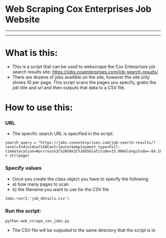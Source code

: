 # Web Scraping Cox Enterprises Job Website
***
***

# What is this:
* This is a script that can be used to webscrape the Cox Enterprises job search results site: https://jobs.coxenterprises.com/job-search-results/
* There are dozens of jobs availible on the site, however the site only shows 10 per page. This script scans the pages you specify, grabs the job title and url and then outputs that data to a CSV file.
# How to use this:
### URL
* The specific search URL is specified in the script: 
```
search_query = "https://jobs.coxenterprises.com/job-search-results/?level=Individual%20Contributor&employment_type=Full-time&location=Norcross%2C%20GA%2C%20US&latitude=33.906&longitude=-84.184&radius=25&pg=" + str(page)
```
### Specify values
* Once you create the class object you have to specify the following:
* a) how many pages to scan
* b) the filename you want to use for the CSV file
```
Jobs.run(3,'job_details.csv')
```
### Run the script:
```
python web_scrape_cox_jobs.py
```
* The CSV file will be outputed to the same directory that the script is in